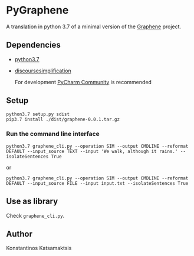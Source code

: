 # PyGraphene

A translation in python 3.7 of a minimal version of the [Graphene](https://github.com/Lambda-3/Graphene) project.

## Dependencies
  - [python3.7](https://www.python.org/)
  - [discoursesimplification](https://github.com/kkatsamaktsis/PyDiscourseSimplification/)

    For development [PyCharm Community](https://www.jetbrains.com/pycharm/) is recommended

## Setup
    python3.7 setup.py sdist
    pip3.7 install ./dist/graphene-0.0.1.tar.gz


### Run the command line interface
    python3.7 graphene_cli.py --operation SIM --output CMDLINE --reformat DEFAULT --input_source TEXT --input 'We walk, although it rains.' --isolateSentences True

or

    python3.7 graphene_cli.py --operation SIM --output CMDLINE --reformat DEFAULT --input_source FILE --input input.txt --isolateSentences True

## Use as library
Check `graphene_cli.py`. 
    
   
## Author
Konstantinos Katsamaktsis

